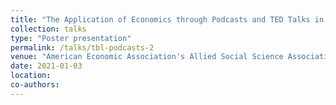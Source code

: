 ```yaml
---
title: "The Application of Economics through Podcasts and TED Talks in Principles of Microeconomics and Environmental Economics in a Team-Based Learning Setting"
collection: talks
type: "Poster presentation"
permalink: /talks/tbl-podcasts-2
venue: "American Economic Association's Allied Social Science Association Virtual Conference, Virtual"
date: 2021-01-03
location: 
co-authors: 
---
```


